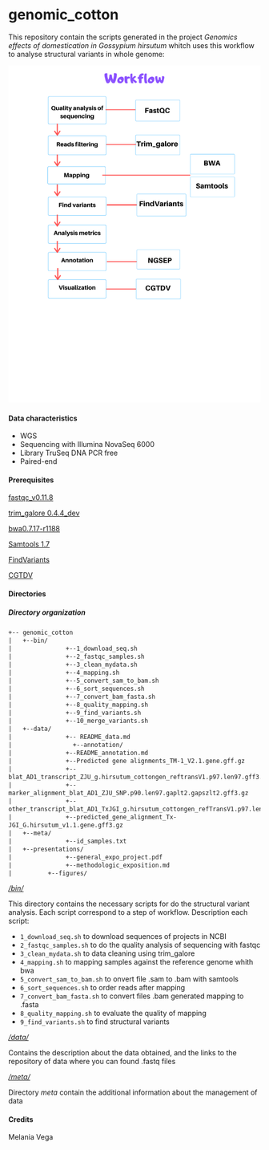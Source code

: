 # genomic_cotton
This repository contain the scripts generated in the project *Genomics effects of domestication in Gossypium hirsutum* whitch uses this workflow to analyse structural variants in whole genome:

![textlink](https://github.com/Melcatus/genomic_cotton/blob/master/workflow_3.png)

#### Data characteristics
- WGS
- Sequencing with Illumina NovaSeq 6000
- Library TruSeq DNA PCR free
- Paired-end

#### Prerequisites

[fastqc_v0.11.8](https://www.bioinformatics.babraham.ac.uk/projects/fastqc/)

[trim_galore 0.4.4_dev](https://www.bioinformatics.babraham.ac.uk/projects/trim_galore/)

[bwa0.7.17-r1188](http://bio-bwa.sourceforge.net/)

[Samtools 1.7](http://samtools.sourceforge.net/)

[FindVariants](http://ngsep.sourceforge.net/ManualNGSEP.htm#_Toc374444744)

[CGTDV](http://circos.ca/software/)

#### Directories

 ##### Directory organization
 ```
+-- genomic_cotton
|	+--bin/
|               +--1_download_seq.sh
|               +--2_fastqc_samples.sh
|               +--3_clean_mydata.sh
|               +--4_mapping.sh
|               +--5_convert_sam_to_bam.sh
|               +--6_sort_sequences.sh
|               +--7_convert_bam_fasta.sh
|               +--8_quality_mapping.sh
|               +--9_find_variants.sh
|               +--10_merge_variants.sh
|	+--data/
|               +-- README_data.md
|	              +--annotation/
|               +--README_annotation.md
|               +--Predicted gene alignments_TM-1_V2.1.gene.gff.gz
|               +--blat_AD1_transcript_ZJU_g.hirsutum_cottongen_reftransV1.p97.len97.gff3.gz
|               +--marker_alignment_blat_AD1_ZJU_SNP.p90.len97.gaplt2.gapszlt2.gff3.gz
|               +--other_transcript_blat_AD1_TxJGI_g.hirsutum_cottongen_refTransV1.p97.len97.gff3.gz
|               +--predicted_gene_alignment_Tx-JGI_G.hirsutum_v1.1.gene.gff3.gz
|	+--meta/
|               +--id_samples.txt
|	+--presentations/
|               +--general_expo_project.pdf
|               +--methodologic_exposition.md
|          +--figures/
```


*[/bin/](https://github.com/Melcatus/genomic_cotton/tree/master/bin)*

This directory contains the necessary scripts for do the structural variant analysis. Each script correspond to a step of workflow.
Description each script:

* `1_download_seq.sh` to download sequences of projects in NCBI
* `2_fastqc_samples.sh` to do the quality analysis of sequencing with fastqc
* `3_clean_mydata.sh` to data cleaning using trim_galore
* `4_mapping.sh` to mapping samples against the reference genome whith bwa
* `5_convert_sam_to_bam.sh` to onvert file .sam to .bam with samtools
* `6_sort_sequences.sh` to order reads after mapping
* `7_convert_bam_fasta.sh` to convert files .bam generated mapping to .fasta
* `8_quality_mapping.sh` to evaluate the quality of mapping
* `9_find_variants.sh` to find structural variants


*[/data/](https://github.com/Melcatus/genomic_cotton/tree/master/data)*

Contains the description about the data obtained, and the links to the repository of data where you can found .fastq files

*[/meta/](https://github.com/Melcatus/genomic_cotton/tree/master/meta)*

Directory *meta* contain the additional information about the management of data

#### Credits
Melania Vega
